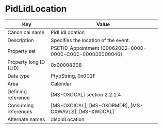 # PidLidLocation

| Key | Value |
|---|---|
| Canonical name | PidLidLocation |
| Description | Specifies the location of the event. |
| Property set | PSETID_Appointment {00062002-0000-0000-C000-000000000046} |
| Property long ID (LID) | 0x00008208 |
| Data type | PtypString, 0x001F |
| Area | Calendar |
| Defining reference | [MS-OXOCAL] section 2.2.1.4 |
| Consuming references | [MS-OXCICAL], [MS-OXORMDR], [MS-OXWAVLS], [MS-XWDCAL] |
| Alternate names | dispidLocation |
